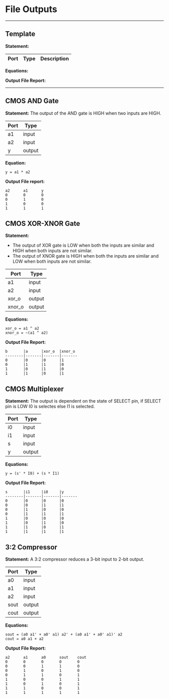 # File Outputs 

---

## Template

**Statement:**

Port | Type | Description
--- | --- | ---

**Equations:** 

**Output File Report:** 

---

## CMOS AND Gate

**Statement:** The output of the AND gate is HIGH when two inputs are HIGH.

Port | Type 
--- | ---
a1  | input
a2  | input 
y   | output

**Equation:** 
```
y = a1 * a2
```

**Output File report:**

```
a2      a1      y
0       0       0
0       1       0
1       0       0
1       1       1
```
## CMOS XOR-XNOR Gate

**Statement:** 

* The output of XOR gate is LOW when both the inputs are similar and HIGH when both inputs are not similar.
* The output of XNOR gate is HIGH when both the inputs are similar and LOW when both inputs are not similar.

Port | Type
--- | --- 
a1  | input
a2  | input
xor_o   | output 
xnor_o   | output 

**Equations:** 

```
xor_o = a1 ^ a2
xnor_o = ~(a1 ^ a2)
```

**Output File Report:** 

```
b       |a      |xor_o  |xnor_o
--------|-------|-------|-------
0       |0      |0      |1
0       |1      |1      |0
1       |0      |1      |0
1       |1      |0      |1
```

## CMOS Multiplexer

**Statement:** The output is dependent on the state of SELECT pin, if SELECT pin is LOW I0 is selectes else I1 is selected.

Port | Type
--- | --- 
i0  | input
i1  | input
s   | input
y   | output 

**Equations:** 

```
y = (s' * I0) + (s * I1)
```

**Output File Report:** 
```
s       |i1     |i0     |y
--------|-------|-------|-------
0       |0      |0      |0
0       |0      |1      |1
0       |1      |0      |0
0       |1      |1      |1
1       |0      |0      |0
1       |0      |1      |0
1       |1      |0      |1
1       |1      |1      |1
```

## 3:2 Compressor

**Statement:** A 3:2 compressor reduces a 3-bit input to 2-bit output.

Port | Type
--- | ---
a0  | input
a1  | input
a2  | input
sout    | output
cout    | output

**Equations:** 

```
sout = (a0 a1' + a0' a1) a2' + (a0 a1' + a0' a1)' a2
cout = a0 a1 + a2
```

**Output File Report:** 

```
a2      a1      a0      sout    cout
0       0       0       0       0
0       0       1       1       0
0       1       0       1       0
0       1       1       0       1
1       0       0       1       1
1       0       1       0       1
1       1       0       0       1
1       1       1       1       1
```